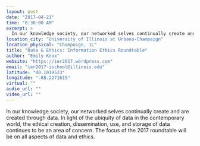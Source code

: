 ```yaml
---
layout: post
date: "2017-04-21"
time: "8:30:00 AM"
excerpt: >
  In our knowledge society, our networked selves continually create and are created through data. In light of the ubiquity of data in  the ...
location_city: "University of Illinois at Urbana-Champaign"
location_physical: "Champaign, IL"
title: "Data & Ethics: Information Ethics Roundtable"
author: "Emily Knox"
website: "https://ier2017.wordpress.com"
email: "ier2017-ischool@illinois.edu"
latitude: "40.1019523"
longitude: "-88.2271615"
virtual: ""
audio_url: ""
video_url: ""
---
```


In our knowledge society, our networked selves continually create and are created through data. In light of the ubiquity of data in  the contemporary world, the ethical creation, dissemination, use, and storage of data continues to be an area of concern.  The focus of the 2017 roundtable will be on all aspects of data and ethics.

